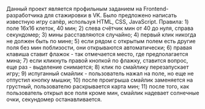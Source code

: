 Данный проект является профильным заданием на Frontend-разработчика для стажировки в VK.
Было предложено написать известную игру сапёр, используя HTML, CSS, JavaScript.
Правила:
    1) поле 16х16 клеток, 40 мин;
    2) слева счётчик мин от 40 до нуля, справа секундомер;
    3) мины расставляются случайно;
    4) первый клик никогда не должен быть по мине;
    5) если рядом с открытым полем есть другие поля без мин поблизости, они открываются автоматически;
    6) правая клавиша ставит флажок - так отмечается место, где предполагается мина;
    7) если кликнуть правой кнопкой по флажку, ставится вопрос, еще раз - выделение снимается;
    8) клик по смайлику перезапускает игру;
    9) испуганный смайлик - пользователь нажал на поле, но еще не отпустил кнопку мышки;
    10) после проигрыша смайлик заменяется на грустный, пользователю раскрывается карта мин;
    11) после того, как пользователь открыл все поля кроме мин, смайлик надевает солнечные очки, секундомер останавливается.